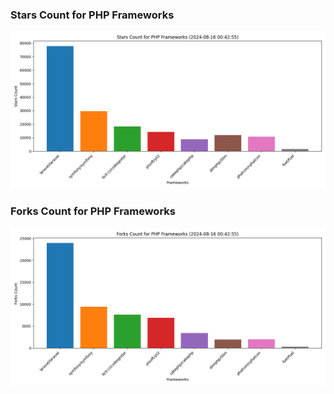### Stars Count for PHP Frameworks

![Stars Chart](./archive/charts/20240816004255_stars_count.png)

### Forks Count for PHP Frameworks

![Forks Chart](./archive/charts/20240816004255_forks_count.png)


